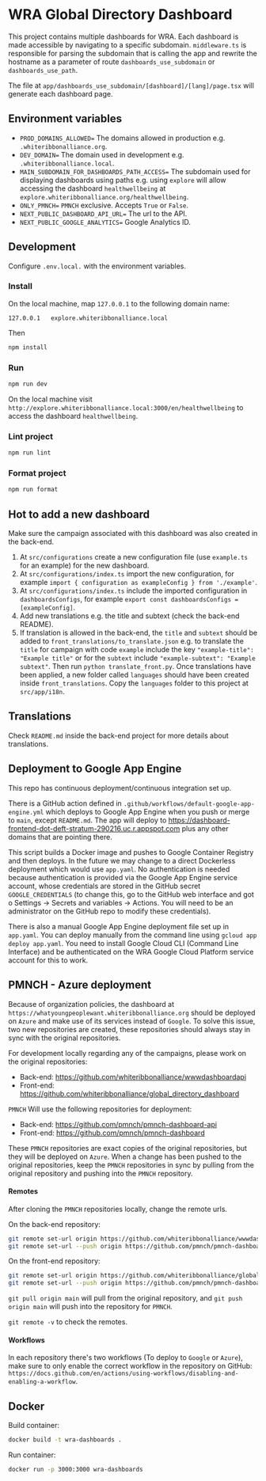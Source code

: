 # WRA Global Directory Dashboard

This project contains multiple dashboards for WRA. Each dashboard is made accessible by navigating to a specific
subdomain. `middleware.ts` is responsible for parsing the subdomain that is calling the app and rewrite the hostname
as a parameter of route `dashboards_use_subdomain` or `dashboards_use_path`.

The file at `app/dashboards_use_subdomain/[dashboard]/[lang]/page.tsx` will generate each dashboard page.

## Environment variables

- `PROD_DOMAINS_ALLOWED=` The domains allowed in production e.g. `.whiteribbonalliance.org`.
- `DEV_DOMAIN=` The domain used in development e.g. `.whiteribbonalliance.local`.
- `MAIN_SUBDOMAIN_FOR_DASHBOARDS_PATH_ACCESS=` The subdomain used for displaying dashboards using paths e.g.
  using `explore` will allow accessing the dashboard `healthwellbeing`
  at `explore.whiteribbonalliance.org/healthwellbeing`.
- `ONLY_PMNCH=` `PMNCH` exclusive. Accepts `True` or `False`.
- `NEXT_PUBLIC_DASHBOARD_API_URL=` The url to the API.
- `NEXT_PUBLIC_GOOGLE_ANALYTICS=` Google Analytics ID.

## Development

Configure `.env.local.` with the environment variables.

### Install

On the local machine, map `127.0.0.1` to the following domain name:

```text
127.0.0.1   explore.whiteribbonalliance.local
```

Then

```bash
npm install
```

### Run

```bash
npm run dev
```

On the local machine visit `http://explore.whiteribbonalliance.local:3000/en/healthwellbeing` to access the
dashboard `healthwellbeing`.

### Lint project

```bash
npm run lint
```

### Format project

```bash
npm run format
```

## Hot to add a new dashboard

Make sure the campaign associated with this dashboard was also created in the back-end.

1. At `src/configurations` create a new configuration file (use `example.ts` for an example) for the new dashboard.
2. At `src/configurations/index.ts` import the new configuration, for
   example `import { configuration as exampleConfig } from './example'`.
3. At `src/configurations/index.ts` include the imported configuration in `dashboardsConfigs`, for
   example `export const dashboardsConfigs = [exampleConfig]`.
4. Add new translations e.g. the title and subtext (check the back-end README).
5. If translation is allowed in the back-end, the `title` and `subtext` should be added
   to `front_translations/to_translate.json` e.g. to translate the `title` for campaign with code `example` include the
   key `"example-title": "Example title"` or for the `subtext` include `"example-subtext": "Example subtext"`. Then
   run `python translate_front.py`. Once translations have been applied, a new folder called `languages` should have
   been created inside `front_translations`. Copy the `languages` folder to this project at `src/app/i18n`.

## Translations

Check `README.md` inside the back-end project for more details about translations.

## Deployment to Google App Engine

This repo has continuous deployment/continuous integration set up.

There is a GitHub action defined in `.github/workflows/default-google-app-engine.yml` which deploys to Google App Engine
when you push or merge to `main`, except `README.md`. The app will deploy
to https://dashboard-frontend-dot-deft-stratum-290216.uc.r.appspot.com plus any other domains that are pointing there.

This script builds a Docker image and pushes to Google Container Registry and then deploys. In the future we may change
to a direct Dockerless deployment which would use `app.yaml`. No authentication is needed because authentication is
provided
via the Google App Engine service account, whose credentials are stored in the GitHub secret `GOOGLE_CREDENTIALS` (to
change this, go to the GitHub web interface and got o Settings -> Secrets and variables -> Actions. You will need to be
an administrator on the GitHub repo to modify these credentials).

There is also a manual Google App Engine deployment file set up in `app.yaml`. You can deploy manually from the command
line using `gcloud app deploy app.yaml`. You need to install Google Cloud CLI (Command Line Interface) and be
authenticated on the WRA Google Cloud Platform service account for this to work.

## PMNCH - Azure deployment

Because of organization policies, the dashboard at `https://whatyoungpeoplewant.whiteribbonalliance.org` should be
deployed on `Azure` and make use of its services instead of `Google`. To solve this issue, two new repositories are
created, these repositories should always stay in sync with the original repositories.

For development locally regarding any of the campaigns, please work on the original repositories:

- Back-end: https://github.com/whiteribbonalliance/wwwdashboardapi
- Front-end: https://github.com/whiteribbonalliance/global_directory_dashboard

`PMNCH` Will use the following repositories for deployment:

- Back-end: https://github.com/pmnch/pmnch-dashboard-api
- Front-end: https://github.com/pmnch/pmnch-dashboard

These `PMNCH` repositories are exact copies of the original repositories, but they will be deployed on `Azure`.
When a change has been pushed to the original repositories, keep the `PMNCH` repositories in sync by pulling from
the original repository and pushing into the `PMNCH` repository.

#### Remotes

After cloning the `PMNCH` repositories locally, change the remote urls.

On the back-end repository:

```bash
git remote set-url origin https://github.com/whiteribbonalliance/wwwdashboardapi.git
git remote set-url --push origin https://github.com/pmnch/pmnch-dashboard-api.git
```

On the front-end repository:

```bash
git remote set-url origin https://github.com/whiteribbonalliance/global_directory_dashboard.git
git remote set-url --push origin https://github.com/pmnch/pmnch-dashboard.git
```

`git pull origin main` will pull from the original repository, and `git push origin main` will push into the repository
for `PMNCH`.

`git remote -v` to check the remotes.

#### Workflows

In each repository there's two workflows (To deploy to `Google` or `Azure`), make sure to only enable the correct
workflow in
the repository on GitHub: `https://docs.github.com/en/actions/using-workflows/disabling-and-enabling-a-workflow`.

## Docker

Build container:

```bash
docker build -t wra-dashboards .
```

Run container:

```bash
docker run -p 3000:3000 wra-dashboards
```